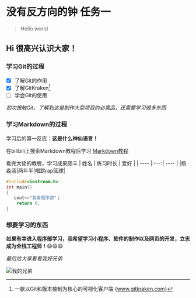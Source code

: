 # 没有反方向的钟 任务一
> Hello world
## Hi 很高兴认识大家！
### 学习Git的过程
- [x] 了解Git的作用
- [x] 了解GitKraken[^GitKraken]
- [ ] 学会Git的使用 
[^GitKraken]:一款以Git和版本控制为核心的可视化客户端
{www.gitkraken.com}

*初次接触Git，了解到这是制作大型项目的必需品，还需要学习很多东西*
### 学习Markdown的过程
学习后的第一反应：**这是什么神仙语言！**

在bilibili上搜索Markdown教程后学习
[Markdown教程](www.bilibili.com/video/BV1JA411h7Gw/?spm_id_from=333.337.search-card.all.click&vd_source=4a74b4ed420910a82360aac27508ea03"请叫我AXin的频道")

看完大佬的教程，学习成果颇丰
| 姓名 | 练习时长 | 爱好 |
| ---- |:---:| ---- |
|杨淼涵|两年半|唱跳rap篮球|

```c
#include<iostream.h>
int main()
{
   cout<<"我爱程序部"；
    return 0;
}
```
### 想要学习的东西
**如果有幸进入程序部学习，我希望学习小程序、软件的制作以及网页的开发，立志成为全栈工程师！**:smile::smile::smile:

*最后给大家看看我好兄弟*

![我的兄弟](https://wx1.sinaimg.cn/orj360/003yHo7Nly1h6d8zcjq6hj60zk1be76y02.jpg)
